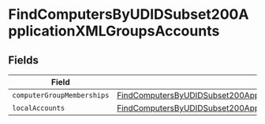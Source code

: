 # FindComputersByUDIDSubset200ApplicationXMLGroupsAccounts


## Fields

| Field                                                                                                                                                                                             | Type                                                                                                                                                                                              | Required                                                                                                                                                                                          | Description                                                                                                                                                                                       |
| ------------------------------------------------------------------------------------------------------------------------------------------------------------------------------------------------- | ------------------------------------------------------------------------------------------------------------------------------------------------------------------------------------------------- | ------------------------------------------------------------------------------------------------------------------------------------------------------------------------------------------------- | ------------------------------------------------------------------------------------------------------------------------------------------------------------------------------------------------- |
| `computerGroupMemberships`                                                                                                                                                                        | [FindComputersByUDIDSubset200ApplicationXMLGroupsAccountsComputerGroupMemberships](../../models/operations/findcomputersbyudidsubset200applicationxmlgroupsaccountscomputergroupmemberships.md)[] | :heavy_minus_sign:                                                                                                                                                                                | N/A                                                                                                                                                                                               |
| `localAccounts`                                                                                                                                                                                   | [FindComputersByUDIDSubset200ApplicationXMLGroupsAccountsLocalAccounts](../../models/operations/findcomputersbyudidsubset200applicationxmlgroupsaccountslocalaccounts.md)[]                       | :heavy_minus_sign:                                                                                                                                                                                | N/A                                                                                                                                                                                               |